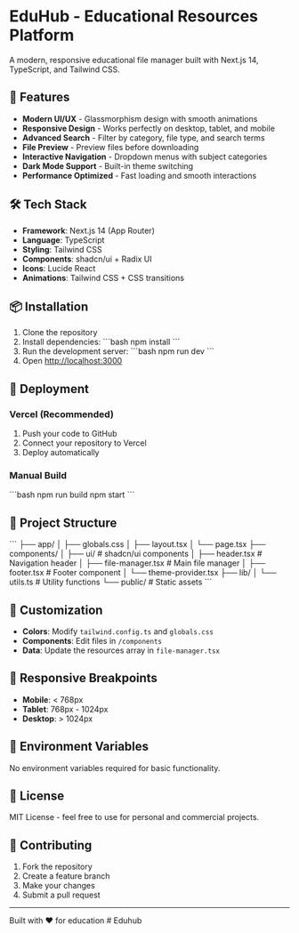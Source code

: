 # EduHub - Educational Resources Platform

A modern, responsive educational file manager built with Next.js 14, TypeScript, and Tailwind CSS.

## 🚀 Features

- **Modern UI/UX** - Glassmorphism design with smooth animations
- **Responsive Design** - Works perfectly on desktop, tablet, and mobile
- **Advanced Search** - Filter by category, file type, and search terms
- **File Preview** - Preview files before downloading
- **Interactive Navigation** - Dropdown menus with subject categories
- **Dark Mode Support** - Built-in theme switching
- **Performance Optimized** - Fast loading and smooth interactions

## 🛠️ Tech Stack

- **Framework**: Next.js 14 (App Router)
- **Language**: TypeScript
- **Styling**: Tailwind CSS
- **Components**: shadcn/ui + Radix UI
- **Icons**: Lucide React
- **Animations**: Tailwind CSS + CSS transitions

## 📦 Installation

1. Clone the repository
2. Install dependencies:
   \`\`\`bash
   npm install
   \`\`\`
3. Run the development server:
   \`\`\`bash
   npm run dev
   \`\`\`
4. Open [http://localhost:3000](http://localhost:3000)

## 🚀 Deployment

### Vercel (Recommended)
1. Push your code to GitHub
2. Connect your repository to Vercel
3. Deploy automatically

### Manual Build
\`\`\`bash
npm run build
npm start
\`\`\`

## 📁 Project Structure

\`\`\`
├── app/
│   ├── globals.css
│   ├── layout.tsx
│   └── page.tsx
├── components/
│   ├── ui/           # shadcn/ui components
│   ├── header.tsx    # Navigation header
│   ├── file-manager.tsx # Main file manager
│   ├── footer.tsx    # Footer component
│   └── theme-provider.tsx
├── lib/
│   └── utils.ts      # Utility functions
└── public/           # Static assets
\`\`\`

## 🎨 Customization

- **Colors**: Modify `tailwind.config.ts` and `globals.css`
- **Components**: Edit files in `/components`
- **Data**: Update the resources array in `file-manager.tsx`

## 📱 Responsive Breakpoints

- **Mobile**: < 768px
- **Tablet**: 768px - 1024px  
- **Desktop**: > 1024px

## 🔧 Environment Variables

No environment variables required for basic functionality.

## 📄 License

MIT License - feel free to use for personal and commercial projects.

## 🤝 Contributing

1. Fork the repository
2. Create a feature branch
3. Make your changes
4. Submit a pull request

---

Built with ❤️ for education
#   E d u h u b  
 